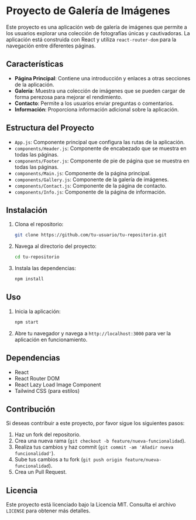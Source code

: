 # Proyecto de Galería de Imágenes

Este proyecto es una aplicación web de galería de imágenes que permite a los usuarios explorar una colección de fotografías únicas y cautivadoras. La aplicación está construida con React y utiliza `react-router-dom` para la navegación entre diferentes páginas.

## Características

- **Página Principal**: Contiene una introducción y enlaces a otras secciones de la aplicación.
- **Galería**: Muestra una colección de imágenes que se pueden cargar de forma perezosa para mejorar el rendimiento.
- **Contacto**: Permite a los usuarios enviar preguntas o comentarios.
- **Información**: Proporciona información adicional sobre la aplicación.

## Estructura del Proyecto

- `App.js`: Componente principal que configura las rutas de la aplicación.
- `components/Header.js`: Componente de encabezado que se muestra en todas las páginas.
- `components/Footer.js`: Componente de pie de página que se muestra en todas las páginas.
- `components/Main.js`: Componente de la página principal.
- `components/Gallery.js`: Componente de la galería de imágenes.
- `components/Contact.js`: Componente de la página de contacto.
- `components/Info.js`: Componente de la página de información.

## Instalación

1. Clona el repositorio:
    ```sh
    git clone https://github.com/tu-usuario/tu-repositorio.git
    ```
2. Navega al directorio del proyecto:
    ```sh
    cd tu-repositorio
    ```
3. Instala las dependencias:
    ```sh
    npm install
    ```

## Uso

1. Inicia la aplicación:
    ```sh
    npm start
    ```
2. Abre tu navegador y navega a `http://localhost:3000` para ver la aplicación en funcionamiento.

## Dependencias

- React
- React Router DOM
- React Lazy Load Image Component
- Tailwind CSS (para estilos)

## Contribución

Si deseas contribuir a este proyecto, por favor sigue los siguientes pasos:

1. Haz un fork del repositorio.
2. Crea una nueva rama (`git checkout -b feature/nueva-funcionalidad`).
3. Realiza tus cambios y haz commit (`git commit -am 'Añadir nueva funcionalidad'`).
4. Sube tus cambios a tu fork (`git push origin feature/nueva-funcionalidad`).
5. Crea un Pull Request.

## Licencia

Este proyecto está licenciado bajo la Licencia MIT. Consulta el archivo `LICENSE` para obtener más detalles.